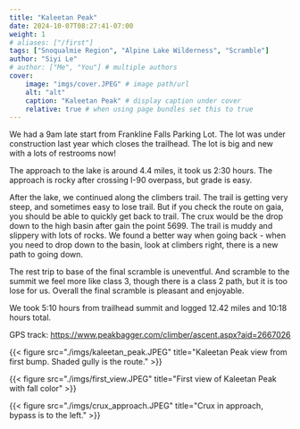 ```yaml
---
title: "Kaleetan Peak"
date: 2024-10-07T08:27:41-07:00
weight: 1
# aliases: ["/first"]
tags: ["Snoqualmie Region", "Alpine Lake Wilderness", "Scramble"]
author: "Siyi Le"
# author: ["Me", "You"] # multiple authors
cover:
    image: "imgs/cover.JPEG" # image path/url
    alt: "alt"
    caption: "Kaleetan Peak" # display caption under cover
    relative: true # when using page bundles set this to true
---
```

We had a 9am late start from Frankline Falls Parking Lot. The lot was under construction last year which closes the trailhead. The lot is big and new with a lots of restrooms now!

The approach to the lake is around 4.4 miles, it took us 2:30 hours. The approach is rocky after crossing I-90 overpass, but grade is easy.

After the lake, we continued along the climbers trail. The trail is getting very steep, and sometimes easy to lose trail. But if you check the route on gaia, you should be able to quickly get back to trail. The crux would be the drop down to the high basin after gain the point 5699. The trail is muddy and slippery with lots of rocks. We found a better way when going back - when you need to drop down to the basin, look at climbers right, there is a new path to going down.

The rest trip to base of the final scramble is uneventful. And scramble to the summit we feel more like class 3, though there is a class 2 path, but it is too lose for us. Overall the final scramble is pleasant and enjoyable.

We took 5:10 hours from trailhead summit and logged 12.42 miles and 10:18 hours total.

GPS track: https://www.peakbagger.com/climber/ascent.aspx?aid=2667026

{{< figure src="./imgs/kaleetan_peak.JPEG" title="Kaleetan Peak view from first bump. Shaded gully is the route." >}}

{{< figure src="./imgs/first_view.JPEG" title="First view of Kaleetan Peak with fall color" >}}

{{< figure src="./imgs/crux_approach.JPEG" title="Crux in approach, bypass is to the left." >}}
